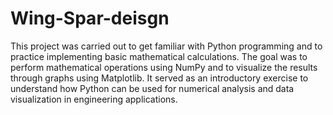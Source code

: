 # Wing-Spar-deisgn
This project was carried out to get familiar with Python programming and to practice implementing basic mathematical calculations. The goal was to perform mathematical operations using NumPy and to visualize the results through graphs using Matplotlib. It served as an introductory exercise to understand how Python can be used for numerical analysis and data visualization in engineering applications.
